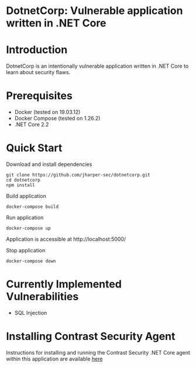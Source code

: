 # DotnetCorp: Vulnerable application written in .NET Core

# Introduction
DotnetCorp is an intentionally vulnerable application written in .NET Core to learn about security flaws.

# Prerequisites
* Docker (tested on 19.03.12)
* Docker Compose (tested on 1.26.2)
* .NET Core 2.2

# Quick Start
Download and install dependencies
```
git clone https://github.com/jharper-sec/dotnetcorp.git
cd dotnetcorp
npm install
```

Build application
```
docker-compose build
```

Run application
```
docker-compose up
```
Application is accessible at http://localhost:5000/

Stop application
```
docker-compose down
```

# Currently Implemented Vulnerabilities
* SQL Injection

# Installing Contrast Security Agent
Instructions for installing and running the Contrast Security .NET Core agent within this application are available [here](CONTRAST.md)